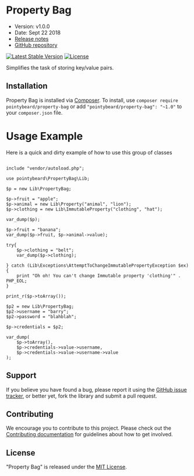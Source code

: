 # Property Bag

- Version: v1.0.0
- Date: Sept 22 2018
- [Release notes](https://github.com/pointybeard/property-bag/blob/master/CHANGELOG.md)
- [GitHub repository](https://github.com/pointybeard/property-bag)

[![Latest Stable Version](https://poser.pugx.org/pointybeard/property-bag/version)](https://packagist.org/packages/pointybeard/property-bag) [![License](https://poser.pugx.org/pointybeard/property-bag/license)](https://packagist.org/packages/pointybeard/property-bag)

Simplifies the task of storing key/value pairs.

## Installation

Property Bag is installed via [Composer](http://getcomposer.org/). To install, use `composer require pointybeard/property-bag` or add `"pointybeard/property-bag": "~1.0"` to your `composer.json` file.

# Usage Example

Here is a quick and dirty example of how to use this group of classes

```<?php

include "vendor/autoload.php";

use pointybeard\PropertyBag\Lib;

$p = new Lib\PropertyBag;

$p->fruit = "apple";
$p->animal = new Lib\Property("animal", "lion");
$p->clothing = new Lib\ImmutableProperty("clothing", "hat");

var_dump($p);

$p->fruit = "banana";
var_dump($p->fruit, $p->animal->value);

try{
    $p->clothing = "belt";
    var_dump($p->clothing);

} catch (Lib\Exceptions\AttemptToChangeImmutablePropertyException $ex) {
    print "Oh oh! You can't change Immutable property 'clothing'" . PHP_EOL;
}

print_r($p->toArray());

$p2 = new Lib\PropertyBag;
$p2->username = "barry";
$p2->password = "blahblah";

$p->credentials = $p2;

var_dump(
    $p->toArray(),
    $p->credentials->value->username,
    $p->credentials->value->username->value
);
```

## Support

If you believe you have found a bug, please report it using the [GitHub issue tracker](https://github.com/pointybeard/property-bag/issues),
or better yet, fork the library and submit a pull request.

## Contributing

We encourage you to contribute to this project. Please check out the [Contributing documentation](https://github.com/pointybeard/property-bag/blob/master/CONTRIBUTING.md) for guidelines about how to get involved.

## License

"Property Bag" is released under the [MIT License](http://www.opensource.org/licenses/MIT).
